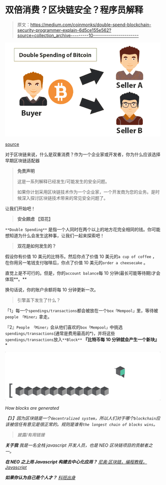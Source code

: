 # 双倍消费？区块链安全？程序员解释

> 原文：<https://medium.com/coinmonks/double-spend-blockchain-security-programmer-explain-6d5ce155e562?source=collection_archive---------10----------------------->

![](img/f2e547e250bfebd6d63610923e37a76f.png)

[source](http://bitcoins.net/guides/double-spend.asp)

对于区块链来说，什么是双重消费？作为一个企业家或开发者，你为什么应该选择早期区块链适配器

> **免责声明**
> 
> 这是一系列解释已经发生/可能发生的安全问题。
> 
> 如果你计划采用区块链技术作为一个企业家，一个开发商为您的业务。是时候深入探讨区块链技术带来的常见安全问题了。

让我们开始吧！

> **安全顾虑
> 【双花】**

`**Double Spending**` 是指一个人同时在两个以上的地方花完全相同的钱。你可能想知道为什么会发生这种事，让我们一起来探索吧！

> **双花是如何发生的？**

假设你有价值 10 美元的比特币。然后你点了价值 10 美元的`a cup of coffee` ，在你用另一笔钱支付咖啡后，你点了价值 10 美元的`order a cheesecake` 。

直觉上是不可行的。但是，你的`account balance`每 10 分钟(最长可能等待期)才会体现**。**

换句话说，你的账户余额将每 10 分钟更新一次。

> 引擎盖下发生了什么？

「1」每一个`spendings/transactions`都会被放在一个`box「Mempool」`里，等待被`people 「Miner」`拿走。

『2』`People 「Miner」`会从他们喜欢的`box「Mempool」`中挑选`spendings/transactions`(通常是费用最高的*)，并将这些`spendings/transactions`放入`**Block**` **『比特币每 10 分钟就会产生一个新块』***

*![](img/88a78ca1ed3bfeafc09fc0a58f7b5399.png)*

*How blocks are generated*

*【3】因为区块链是一个`decentralized system`，所以人们对于哪个`blockchain`应该被信任有意见是很正常的。规则是谁有`the longest chain of blocks wins`。*

> *披露/有用链接*

***关于我**
我是一名全栈 javascript 开发人员，也是 NEO 区块链项目的贡献者之一。*

***在 NEO 之上用 Javascript 构建去中心化应用？** [尼奥·区块链，编程教程，Javascript](https://medium.com/blockchain-under-the-hood)*

***如果你认为自己是个人才？** [科班出身](https://cobinhood.com/careers)*